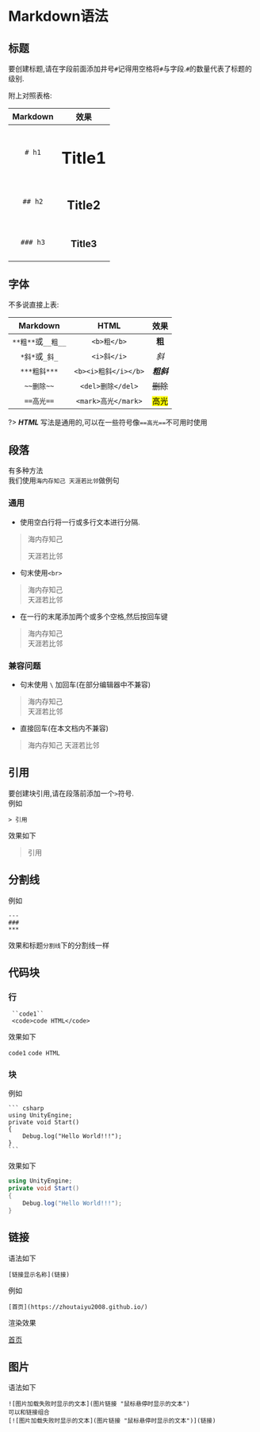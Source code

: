 # Markdown语法
## 标题
要创建标题,请在字段前面添加井号`#`记得用空格将`#`与字段.`#`的数量代表了标题的级别.

附上对照表格:

|Markdown|效果|
|:------:|:---------:|
|`# h1`  |<h1> Title1|
|`## h2` |<h2> Title2|
|`### h3`|<h3> Title3|

## 字体
不多说直接上表:

|Markdown|HTML|效果|
|:------:|:---------:|:-:|
|`**粗**`或`__粗__`|`<b>粗</b>`|<b>粗</b>|
|`*斜*`或`_斜_`|`<i>斜</i>`|<i>斜</i>|
|`***粗斜***`|`<b><i>粗斜</i></b>`|<b><i>粗斜</i></b>|
|`~~删除~~`|`<del>删除</del>`|<del>删除</del>|
|`==高光==`|`<mark>高光</mark>`|<mark>高光</mark>|

?> ***HTML*** 写法是通用的,可以在一些符号像`==高光==`不可用时使用

## 段落
有多种方法  
我们使用`海内存知己 天涯若比邻`做例句

### 通用
- 使用空白行将一行或多行文本进行分隔.
>海内存知己
>
>天涯若比邻

- 句末使用`<br>`
>海内存知己<br>
天涯若比邻

- 在一行的末尾添加两个或多个空格,然后按回车键
>海内存知己  
天涯若比邻

### 兼容问题

- 句末使用 `\` 加回车(在部分编辑器中不兼容)
>海内存知己\
天涯若比邻

- 直接回车(在本文档内不兼容)
>海内存知己
天涯若比邻

## 引用
要创建块引用,请在段落前添加一个`>`符号.  
例如  
```
> 引用
```

效果如下
> 引用

## 分割线

例如
```
---
###
***
```
效果和标题`分割线`下的分割线一样

## 代码块

### 行
```
 ``code1``
 <code>code HTML</code> 
```

效果如下

``code1``
<code>code HTML</code> 

### 块
例如

`````
``` csharp
using UnityEngine;
private void Start()
{
    Debug.log("Hello World!!!");
}
```
`````

效果如下

``` csharp
using UnityEngine;
private void Start()
{
    Debug.log("Hello World!!!");
}
```
## 链接

语法如下
```
[链接显示名称](链接)
```

例如
```
[首页](https://zhoutaiyu2008.github.io/)
```

渲染效果

[首页](https://zhoutaiyu2008.github.io/)

## 图片
语法如下
```
![图片加载失败时显示的文本](图片链接 "鼠标悬停时显示的文本")
可以和链接组合
[![图片加载失败时显示的文本](图片链接 "鼠标悬停时显示的文本")](链接)
```